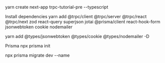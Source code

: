 yarn create next-app trpc-tutorial-pre --typescript

Install dependencies
yarn add @trpc/client @trpc/server @trpc/react @trpc/next zod react-query superjson jotai @prisma/client react-hook-form jsonwebtoken cookie nodemailer

yarn add @types/jsonwebtoken @types/cookie @types/nodemailer -D

Prisma
npx prisma init

npx prisma migrate dev --name























<!-- 
// {
//   "name": "trpc-nextjs",
//   "version": "0.1.0",
//   "private": true,
//   "scripts": {
//     "dev": "next dev",
//     "build": "next build",
//     "start": "next start",
//     "lint": "next lint"
//   },
//   "dependencies": {
//     "@prisma/client": "^4.1.0",
//     "@trpc/client": "^9.26.2",
//     "@trpc/next": "^9.26.2",
//     "@trpc/react": "^9.26.2",
//     "@trpc/server": "^9.26.2",
//     "cookie": "^0.5.0",
//     "jotai": "^1.7.6",
//     "jsonwebtoken": "^8.5.1",
//     "next": "12.2.3",
//     "nodemailer": "^6.7.7",
//     "react": "18.2.0",
//     "react-dom": "18.2.0",
//     "react-hook-form": "^7.33.1",
//     "react-query": "^4.0.0",
//     "superjson": "^1.9.1",
//     "zod": "^3.17.10"
//   },
//   "devDependencies": {
//     "@types/cookie": "^0.5.1",
//     "@types/jsonwebtoken": "^8.5.8",
//     "@types/node": "18.6.1",
//     "@types/nodemailer": "^6.4.4",
//     "@types/react": "18.0.15",
//     "@types/react-dom": "18.0.6",
//     "autoprefixer": "^10.4.7",
//     "eslint": "8.20.0",
//     "eslint-config-next": "12.2.3",
//     "postcss": "^8.4.14",
//     "tailwindcss": "^3.1.6",
//     "typescript": "4.7.4"
//   }
// }
  -->